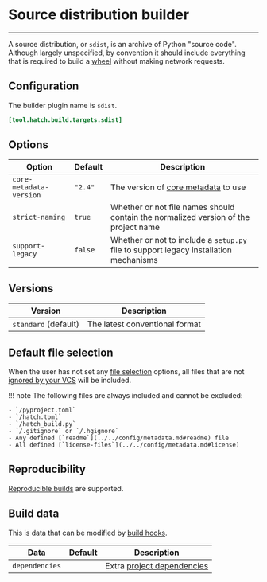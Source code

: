 # Source distribution builder

-----

A source distribution, or `sdist`, is an archive of Python "source code". Although largely unspecified, by convention it should include everything that is required to build a [wheel](wheel.md) without making network requests.

## Configuration

The builder plugin name is `sdist`.

```toml config-example
[tool.hatch.build.targets.sdist]
```

## Options

| Option | Default | Description |
| --- | --- | --- |
| `core-metadata-version` | `"2.4"` | The version of [core metadata](https://packaging.python.org/specifications/core-metadata/) to use |
| `strict-naming` | `true` | Whether or not file names should contain the normalized version of the project name |
| `support-legacy` | `false` | Whether or not to include a `setup.py` file to support legacy installation mechanisms |

## Versions

| Version | Description |
| --- | --- |
| `standard` (default) | The latest conventional format |

## Default file selection

When the user has not set any [file selection](../../config/build.md#file-selection) options, all files that are not [ignored by your VCS](../../config/build.md#vcs) will be included.

!!! note
    The following files are always included and cannot be excluded:

    - `/pyproject.toml`
    - `/hatch.toml`
    - `/hatch_build.py`
    - `/.gitignore` or `/.hgignore`
    - Any defined [`readme`](../../config/metadata.md#readme) file
    - All defined [`license-files`](../../config/metadata.md#license)

## Reproducibility

[Reproducible builds](../../config/build.md#reproducible-builds) are supported.

## Build data

This is data that can be modified by [build hooks](../build-hook/reference.md).

| Data | Default | Description |
| --- | --- | --- |
| `dependencies` | | Extra [project dependencies](../../config/metadata.md#required) |
